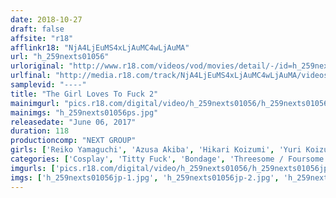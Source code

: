 ```yaml
---
date: 2018-10-27
draft: false
affsite: "r18"
afflinkr18: "NjA4LjEuMS4xLjAuMC4wLjAuMA"
url: "h_259nexts01056"
urloriginal: "http://www.r18.com/videos/vod/movies/detail/-/id=h_259nexts01056"
urlfinal: "http://media.r18.com/track/NjA4LjEuMS4xLjAuMC4wLjAuMA/videos/vod/movies/detail/-/id=h_259nexts01056"
samplevid: "----"
title: "The Girl Loves To Fuck 2"
mainimgurl: "pics.r18.com/digital/video/h_259nexts01056/h_259nexts01056ps.jpg"
mainimgs: "h_259nexts01056ps.jpg"
releasedate: "June 06, 2017"
duration: 118
productioncomp: "NEXT GROUP"
girls: ['Reiko Yamaguchi', 'Azusa Akiba', 'Hikari Koizumi', 'Yuri Koizumi', 'Karen Hayashi', 'Sayaka Takeuchi', 'Kotomi Suda', 'Nami Mikami', 'Mai Kurokawa', 'Midori Sakura']
categories: ['Cosplay', 'Titty Fuck', 'Bondage', 'Threesome / Foursome']
imgurls: ['pics.r18.com/digital/video/h_259nexts01056/h_259nexts01056jp-1.jpg', 'pics.r18.com/digital/video/h_259nexts01056/h_259nexts01056jp-2.jpg', 'pics.r18.com/digital/video/h_259nexts01056/h_259nexts01056jp-3.jpg', 'pics.r18.com/digital/video/h_259nexts01056/h_259nexts01056jp-4.jpg', 'pics.r18.com/digital/video/h_259nexts01056/h_259nexts01056jp-5.jpg', 'pics.r18.com/digital/video/h_259nexts01056/h_259nexts01056jp-6.jpg', 'pics.r18.com/digital/video/h_259nexts01056/h_259nexts01056jp-7.jpg', 'pics.r18.com/digital/video/h_259nexts01056/h_259nexts01056jp-8.jpg', 'pics.r18.com/digital/video/h_259nexts01056/h_259nexts01056jp-9.jpg', 'pics.r18.com/digital/video/h_259nexts01056/h_259nexts01056jp-10.jpg', 'pics.r18.com/digital/video/h_259nexts01056/h_259nexts01056jp-11.jpg', 'pics.r18.com/digital/video/h_259nexts01056/h_259nexts01056jp-12.jpg', 'pics.r18.com/digital/video/h_259nexts01056/h_259nexts01056jp-13.jpg', 'pics.r18.com/digital/video/h_259nexts01056/h_259nexts01056jp-14.jpg', 'pics.r18.com/digital/video/h_259nexts01056/h_259nexts01056jp-15.jpg', 'pics.r18.com/digital/video/h_259nexts01056/h_259nexts01056jp-16.jpg', 'pics.r18.com/digital/video/h_259nexts01056/h_259nexts01056jp-17.jpg', 'pics.r18.com/digital/video/h_259nexts01056/h_259nexts01056jp-18.jpg', 'pics.r18.com/digital/video/h_259nexts01056/h_259nexts01056jp-19.jpg', 'pics.r18.com/digital/video/h_259nexts01056/h_259nexts01056jp-20.jpg']
imgs: ['h_259nexts01056jp-1.jpg', 'h_259nexts01056jp-2.jpg', 'h_259nexts01056jp-3.jpg', 'h_259nexts01056jp-4.jpg', 'h_259nexts01056jp-5.jpg', 'h_259nexts01056jp-6.jpg', 'h_259nexts01056jp-7.jpg', 'h_259nexts01056jp-8.jpg', 'h_259nexts01056jp-9.jpg', 'h_259nexts01056jp-10.jpg', 'h_259nexts01056jp-11.jpg', 'h_259nexts01056jp-12.jpg', 'h_259nexts01056jp-13.jpg', 'h_259nexts01056jp-14.jpg', 'h_259nexts01056jp-15.jpg', 'h_259nexts01056jp-16.jpg', 'h_259nexts01056jp-17.jpg', 'h_259nexts01056jp-18.jpg', 'h_259nexts01056jp-19.jpg', 'h_259nexts01056jp-20.jpg']
---
```

